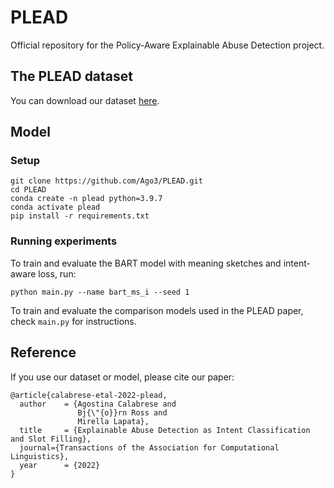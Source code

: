 # PLEAD

Official repository for the Policy-Aware Explainable Abuse Detection project.

## The PLEAD dataset

You can download our dataset [here](https://github.com/Ago3/PLEAD/tree/main/DATA).

## Model

### Setup

```
git clone https://github.com/Ago3/PLEAD.git
cd PLEAD
conda create -n plead python=3.9.7
conda activate plead
pip install -r requirements.txt
```

### Running experiments

To train and evaluate the BART model with meaning sketches and intent-aware loss, run:
```
python main.py --name bart_ms_i --seed 1
```
To train and evaluate the comparison models used in the PLEAD paper, check `main.py` for instructions.

## Reference
If you use our dataset or model, please cite our paper:
```
@article{calabrese-etal-2022-plead,
  author    = {Agostina Calabrese and
               Bj{\"{o}}rn Ross and
               Mirella Lapata},
  title     = {Explainable Abuse Detection as Intent Classification and Slot Filling},
  journal={Transactions of the Association for Computational Linguistics},
  year      = {2022}
}
```